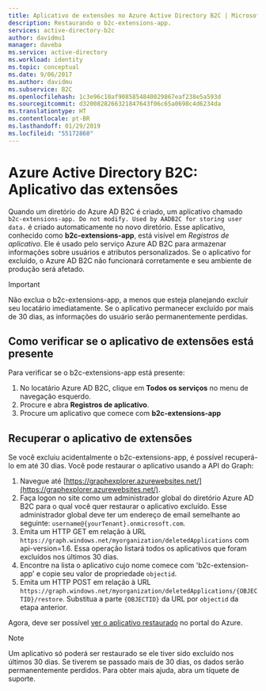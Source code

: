 ```yaml
---
title: Aplicativo de extensões no Azure Active Directory B2C | Microsoft Docs
description: Restaurando o b2c-extensions-app.
services: active-directory-b2c
author: davidmu1
manager: daveba
ms.service: active-directory
ms.workload: identity
ms.topic: conceptual
ms.date: 9/06/2017
ms.author: davidmu
ms.subservice: B2C
ms.openlocfilehash: 1c3e96c10af9085854840029867eaf238e5a593d
ms.sourcegitcommit: d3200828266321847643f06c65a0698c4d6234da
ms.translationtype: HT
ms.contentlocale: pt-BR
ms.lasthandoff: 01/29/2019
ms.locfileid: "55172860"
---
```

# <a name="azure-ad-b2c-extensions-app"></a>Azure Active Directory B2C: Aplicativo das extensões

Quando um diretório do Azure AD B2C é criado, um aplicativo chamado `b2c-extensions-app. Do not modify. Used by AADB2C for storing user data.` é criado automaticamente no novo diretório. Esse aplicativo, conhecido como **b2c-extensions-app**, está visível em *Registros de aplicativo*. Ele é usado pelo serviço Azure AD B2C para armazenar informações sobre usuários e atributos personalizados. Se o aplicativo for excluído, o Azure AD B2C não funcionará corretamente e seu ambiente de produção será afetado.

> [!IMPORTANT]
> Não exclua o b2c-extensions-app, a menos que esteja planejando excluir seu locatário imediatamente. Se o aplicativo permanecer excluído por mais de 30 dias, as informações do usuário serão permanentemente perdidas.

## <a name="verifying-that-the-extensions-app-is-present"></a>Como verificar se o aplicativo de extensões está presente

Para verificar se o b2c-extensions-app está presente:

1. No locatário Azure AD B2C, clique em **Todos os serviços** no menu de navegação esquerdo.
1. Procure e abra **Registros de aplicativo**.
1. Procure um aplicativo que comece com **b2c-extensions-app**

## <a name="recover-the-extensions-app"></a>Recuperar o aplicativo de extensões

Se você excluiu acidentalmente o b2c-extensions-app, é possível recuperá-lo em até 30 dias. Você pode restaurar o aplicativo usando a API do Graph:

1. Navegue até [https://graphexplorer.azurewebsites.net/](https://graphexplorer.azurewebsites.net/).
1. Faça logon no site como um administrador global do diretório Azure AD B2C para o qual você quer restaurar o aplicativo excluído. Esse administrador global deve ter um endereço de email semelhante ao seguinte: `username@{yourTenant}.onmicrosoft.com`.
1. Emita um HTTP GET em relação à URL `https://graph.windows.net/myorganization/deletedApplications` com api-version=1.6. Essa operação listará todos os aplicativos que foram excluídos nos últimos 30 dias.
1. Encontre na lista o aplicativo cujo nome comece com 'b2c-extension-app' e copie seu valor de propriedade `objectid`.
1. Emita um HTTP POST em relação à URL `https://graph.windows.net/myorganization/deletedApplications/{OBJECTID}/restore`. Substitua a parte `{OBJECTID}` da URL por `objectid` da etapa anterior. 

Agora, deve ser possível [ver o aplicativo restaurado](#verifying-that-the-extensions-app-is-present) no portal do Azure.

> [!NOTE]
> Um aplicativo só poderá ser restaurado se ele tiver sido excluído nos últimos 30 dias. Se tiverem se passado mais de 30 dias, os dados serão permanentemente perdidos. Para obter mais ajuda, abra um tíquete de suporte.
